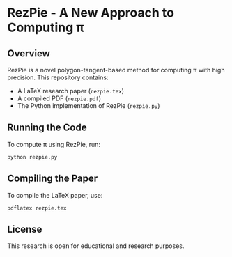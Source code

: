 # RezPie - A New Approach to Computing π

## Overview
RezPie is a novel polygon-tangent-based method for computing π with high precision. This repository contains:
- A LaTeX research paper (`rezpie.tex`)
- A compiled PDF (`rezpie.pdf`)
- The Python implementation of RezPie (`rezpie.py`)

## Running the Code
To compute π using RezPie, run:
```
python rezpie.py
```

## Compiling the Paper
To compile the LaTeX paper, use:
```
pdflatex rezpie.tex
```

## License
This research is open for educational and research purposes.

